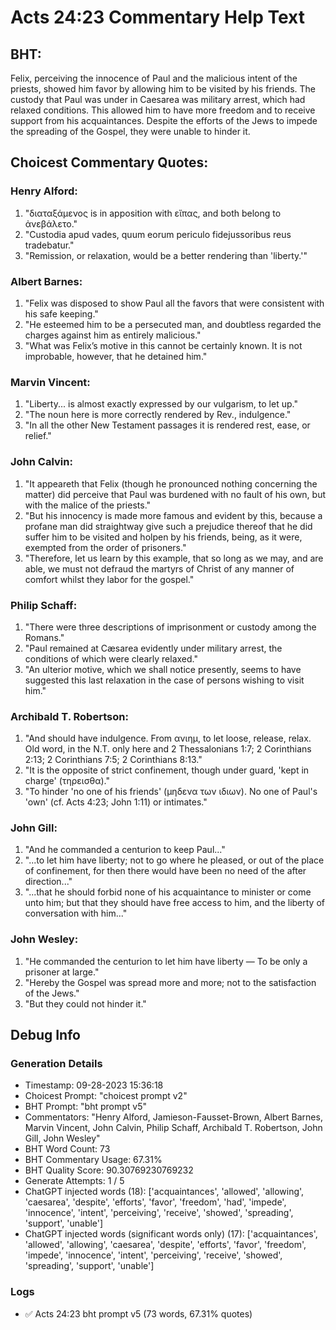 # Acts 24:23 Commentary Help Text

## BHT:
Felix, perceiving the innocence of Paul and the malicious intent of the priests, showed him favor by allowing him to be visited by his friends. The custody that Paul was under in Caesarea was military arrest, which had relaxed conditions. This allowed him to have more freedom and to receive support from his acquaintances. Despite the efforts of the Jews to impede the spreading of the Gospel, they were unable to hinder it.

## Choicest Commentary Quotes:
### Henry Alford:
1. "διαταξάμενος is in apposition with εἴπας, and both belong to ἀνεβάλετο."
2. "Custodia apud vades, quum eorum periculo fidejussoribus reus tradebatur."
3. "Remission, or relaxation, would be a better rendering than 'liberty.'"

### Albert Barnes:
1. "Felix was disposed to show Paul all the favors that were consistent with his safe keeping."
2. "He esteemed him to be a persecuted man, and doubtless regarded the charges against him as entirely malicious."
3. "What was Felix’s motive in this cannot be certainly known. It is not improbable, however, that he detained him."

### Marvin Vincent:
1. "Liberty... is almost exactly expressed by our vulgarism, to let up." 
2. "The noun here is more correctly rendered by Rev., indulgence."
3. "In all the other New Testament passages it is rendered rest, ease, or relief."

### John Calvin:
1. "It appeareth that Felix (though he pronounced nothing concerning the matter) did perceive that Paul was burdened with no fault of his own, but with the malice of the priests."
2. "But his innocency is made more famous and evident by this, because a profane man did straightway give such a prejudice thereof that he did suffer him to be visited and holpen by his friends, being, as it were, exempted from the order of prisoners."
3. "Therefore, let us learn by this example, that so long as we may, and are able, we must not defraud the martyrs of Christ of any manner of comfort whilst they labor for the gospel."

### Philip Schaff:
1. "There were three descriptions of imprisonment or custody among the Romans."
2. "Paul remained at Cæsarea evidently under military arrest, the conditions of which were clearly relaxed."
3. "An ulterior motive, which we shall notice presently, seems to have suggested this last relaxation in the case of persons wishing to visit him."

### Archibald T. Robertson:
1. "And should have indulgence. From ανιημ, to let loose, release, relax. Old word, in the N.T. only here and 2 Thessalonians 1:7; 2 Corinthians 2:13; 2 Corinthians 7:5; 2 Corinthians 8:13." 
2. "It is the opposite of strict confinement, though under guard, 'kept in charge' (τηρεισθα)." 
3. "To hinder 'no one of his friends' (μηδενα των ιδιων). No one of Paul's 'own' (cf. Acts 4:23; John 1:11) or intimates."

### John Gill:
1. "And he commanded a centurion to keep Paul..."
2. "...to let him have liberty; not to go where he pleased, or out of the place of confinement, for then there would have been no need of the after direction..."
3. "...that he should forbid none of his acquaintance to minister or come unto him; but that they should have free access to him, and the liberty of conversation with him..."

### John Wesley:
1. "He commanded the centurion to let him have liberty — To be only a prisoner at large."
2. "Hereby the Gospel was spread more and more; not to the satisfaction of the Jews."
3. "But they could not hinder it."


## Debug Info
### Generation Details
- Timestamp: 09-28-2023 15:36:18
- Choicest Prompt: "choicest prompt v2"
- BHT Prompt: "bht prompt v5"
- Commentators: "Henry Alford, Jamieson-Fausset-Brown, Albert Barnes, Marvin Vincent, John Calvin, Philip Schaff, Archibald T. Robertson, John Gill, John Wesley"
- BHT Word Count: 73
- BHT Commentary Usage: 67.31%
- BHT Quality Score: 90.30769230769232
- Generate Attempts: 1 / 5
- ChatGPT injected words (18):
	['acquaintances', 'allowed', 'allowing', 'caesarea', 'despite', 'efforts', 'favor', 'freedom', 'had', 'impede', 'innocence', 'intent', 'perceiving', 'receive', 'showed', 'spreading', 'support', 'unable']
- ChatGPT injected words (significant words only) (17):
	['acquaintances', 'allowed', 'allowing', 'caesarea', 'despite', 'efforts', 'favor', 'freedom', 'impede', 'innocence', 'intent', 'perceiving', 'receive', 'showed', 'spreading', 'support', 'unable']

### Logs
- ✅ Acts 24:23 bht prompt v5 (73 words, 67.31% quotes)